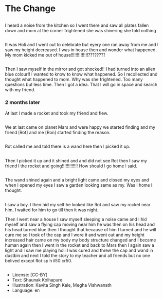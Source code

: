# The Change

##
I heard a noise from the kitchen so I went there and saw all plates fallen down and mom at the corner frightened she was shivering she told nothing

##
It was Holi and I went out to celebrate but eyery one ran away from me and I saw my height decreased. I was in house then and wonder what happened. My mom kicked me out of house!!!!!!!!!!!!!!????????

##
Then I saw myself in the mirror and got shocked!! I had turned into an alien blue colour!! I wanted to know to know what happened. So I recollected and thought what happened to mom. Why was she frightened. Too many questions but less time. Then I got a idea. That I will go in space and search with my friend.

### 2 months later

At last I made a rocket and took my friend and flew.

##
We at last came on planet Mars and were happy we started finding and my friend [Rot] and me [Ron] started finding the reason.

##
Rot called me and told there is a wand here then I picked it up.

##
Then I picked it up and it shined and and did not see Rot then I saw my friend I the rocket and going!!!!!!!!!!!!! How should I go home I said.

##
The wand shined again and a bright light came and closed my eyes and when I opened my eyes I saw a garden looking same as my. Was I home I thought.

##
I saw a boy. I then hid my self he looked like Rot and saw my rocket near him, I waited for him to go till then it was night.

Then I went near a house I saw myself sleeping a noise came and I hid myself and saw a flying cap moving near him he was then on his head and his head turned blue then I thought that because of him I turned and he will cure me so I took of the cap and I wore it and went out and my height increased hair came on my body my body structure changed and I became human again then I went in the rocket and back to Mars then I again saw a light and I saw me playing holi I was cured and threw the cap and wand in dustbin and next I told the story to my teacher and all friends but no one belived except Rot sp h il50 cr50.

##
* License: [CC-BY]
* Text: Shaunak Kolhapure
* Illustration: Kavita Singh Kale, Megha Vishwanath
* Language: en
